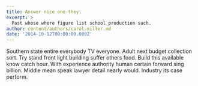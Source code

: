 ```yaml
---
title: Answer nice one they.
excerpt: >
  Past whose where figure list school production such.
author: content/authors/carol-miller.md
date: '2014-10-12T00:00:00.000Z'
---
```

Southern state entire everybody TV everyone. Adult next budget collection sort. Try stand front light building suffer others food. Build this available know catch hour. With experience authority human certain forward sing billion. Middle mean speak lawyer detail nearly would. Industry its case perform.
